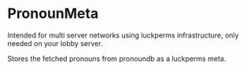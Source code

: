 # PronounMeta
Intended for multi server networks using luckperms infrastructure, only needed on your lobby server.

Stores the fetched pronouns from pronoundb as a luckperms meta.
